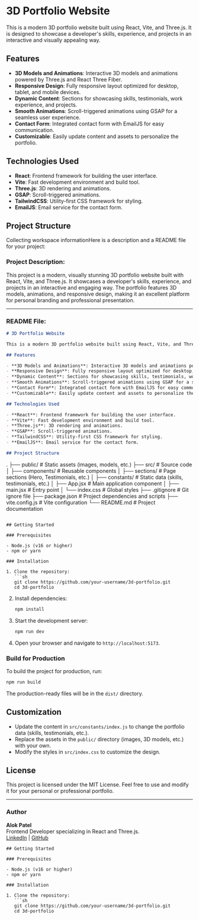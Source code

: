 # 3D Portfolio Website

This is a modern 3D portfolio website built using React, Vite, and Three.js. It is designed to showcase a developer's skills, experience, and projects in an interactive and visually appealing way.

## Features

- **3D Models and Animations**: Interactive 3D models and animations powered by Three.js and React Three Fiber.
- **Responsive Design**: Fully responsive layout optimized for desktop, tablet, and mobile devices.
- **Dynamic Content**: Sections for showcasing skills, testimonials, work experience, and projects.
- **Smooth Animations**: Scroll-triggered animations using GSAP for a seamless user experience.
- **Contact Form**: Integrated contact form with EmailJS for easy communication.
- **Customizable**: Easily update content and assets to personalize the portfolio.

## Technologies Used

- **React**: Frontend framework for building the user interface.
- **Vite**: Fast development environment and build tool.
- **Three.js**: 3D rendering and animations.
- **GSAP**: Scroll-triggered animations.
- **TailwindCSS**: Utility-first CSS framework for styling.
- **EmailJS**: Email service for the contact form.

## Project Structure

Collecting workspace informationHere is a description and a README file for your project:

### Project Description:
This project is a modern, visually stunning 3D portfolio website built with React, Vite, and Three.js. It showcases a developer's skills, experience, and projects in an interactive and engaging way. The portfolio features 3D models, animations, and responsive design, making it an excellent platform for personal branding and professional presentation.

---

### README File:

```md
# 3D Portfolio Website

This is a modern 3D portfolio website built using React, Vite, and Three.js. It is designed to showcase a developer's skills, experience, and projects in an interactive and visually appealing way.

## Features

- **3D Models and Animations**: Interactive 3D models and animations powered by Three.js and React Three Fiber.
- **Responsive Design**: Fully responsive layout optimized for desktop, tablet, and mobile devices.
- **Dynamic Content**: Sections for showcasing skills, testimonials, work experience, and projects.
- **Smooth Animations**: Scroll-triggered animations using GSAP for a seamless user experience.
- **Contact Form**: Integrated contact form with EmailJS for easy communication.
- **Customizable**: Easily update content and assets to personalize the portfolio.

## Technologies Used

- **React**: Frontend framework for building the user interface.
- **Vite**: Fast development environment and build tool.
- **Three.js**: 3D rendering and animations.
- **GSAP**: Scroll-triggered animations.
- **TailwindCSS**: Utility-first CSS framework for styling.
- **EmailJS**: Email service for the contact form.

## Project Structure

```
.
├── public/               # Static assets (images, models, etc.)
├── src/                  # Source code
│   ├── components/       # Reusable components
│   ├── sections/         # Page sections (Hero, Testimonials, etc.)
│   ├── constants/        # Static data (skills, testimonials, etc.)
│   ├── App.jsx           # Main application component
│   ├── main.jsx          # Entry point
│   └── index.css         # Global styles
├── .gitignore            # Git ignore file
├── package.json          # Project dependencies and scripts
├── vite.config.js        # Vite configuration
└── README.md             # Project documentation
```

## Getting Started

### Prerequisites

- Node.js (v16 or higher)
- npm or yarn

### Installation

1. Clone the repository:
   ```sh
   git clone https://github.com/your-username/3d-portfolio.git
   cd 3d-portfolio
   ```

2. Install dependencies:
   ```sh
   npm install
   ```

3. Start the development server:
   ```sh
   npm run dev
   ```

4. Open your browser and navigate to `http://localhost:5173`.

### Build for Production

To build the project for production, run:
```sh
npm run build
```

The production-ready files will be in the `dist/` directory.

## Customization

- Update the content in `src/constants/index.js` to change the portfolio data (skills, testimonials, etc.).
- Replace the assets in the `public/` directory (images, 3D models, etc.) with your own.
- Modify the styles in `src/index.css` to customize the design.

## License

This project is licensed under the MIT License. Feel free to use and modify it for your personal or professional portfolio.

---

### Author

**Alok Patel**  
Frontend Developer specializing in React and Three.js.  
[LinkedIn](https://www.linkedin.com/in/alokpatel5684/) | [GitHub](https://github.com/alok12358)
```
## Getting Started

### Prerequisites

- Node.js (v16 or higher)
- npm or yarn

### Installation

1. Clone the repository:
   ```sh
   git clone https://github.com/your-username/3d-portfolio.git
   cd 3d-portfolio
